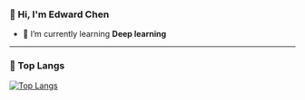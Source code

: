 ### 👋 Hi, I'm Edward Chen

- 🌱 I’m currently learning **Deep learning**

---

### 🌱 Top Langs 

[![Top Langs](https://github-readme-stats.vercel.app/api/top-langs/?username=edwdch&layout=compact)](https://github.com/anuraghazra/github-readme-stats)
<!--
**edwdch/edwdch** is a ✨ _special_ ✨ repository because its `README.md` (this file) appears on your GitHub profile.

Here are some ideas to get you started:

- 🔭 I’m currently working on ...
- 🌱 I’m currently learning ...
- 👯 I’m looking to collaborate on ...
- 🤔 I’m looking for help with ...
- 💬 Ask me about ...
- 📫 How to reach me: ...
- 😄 Pronouns: ...
- ⚡ Fun fact: ...
-->
